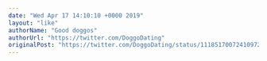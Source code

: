 ```yaml
---
date: "Wed Apr 17 14:10:10 +0000 2019"
layout: "like"
authorName: "Good doggos"
authorUrl: "https://twitter.com/DoggoDating"
originalPost: "https://twitter.com/DoggoDating/status/1118517007241097217"
---
```

